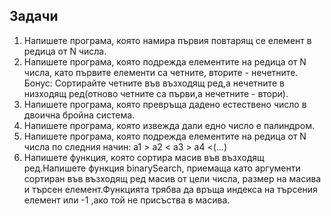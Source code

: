 
## Задачи

1. Напишете програма, която намира първия повтарящ се елемент в редица от N числа.
2. Напишете програма, която подрежда елементите на редица от N числа,
   като първите елементи са четните, вторите - нечетните.
   Бонус: Сортирайте четните във възходящ ред,а нечетните в низходящ ред(отново четните са първи,а нечетните - втори).
3. Напишете програма, която превръща дадено естествено число в двоична бройна система.
4. Напишете програма, която извежда дали едно число е палиндром.
5. Напишете програма, която подрежда елементите на редица от N числа по следния начин:
    а1 > а2 < а3 > а4 <(...)
6. Напишете функция, която сортира масив във възходящ ред.Напишете функция binarySearch, приемаща като аргументи сортиран във възходящ ред масив от цели числа,
   размер на масива и търсен елемент.Функцията трябва да връща индекса на търсения елемент или -1 ,ако той не присъства в масива.
